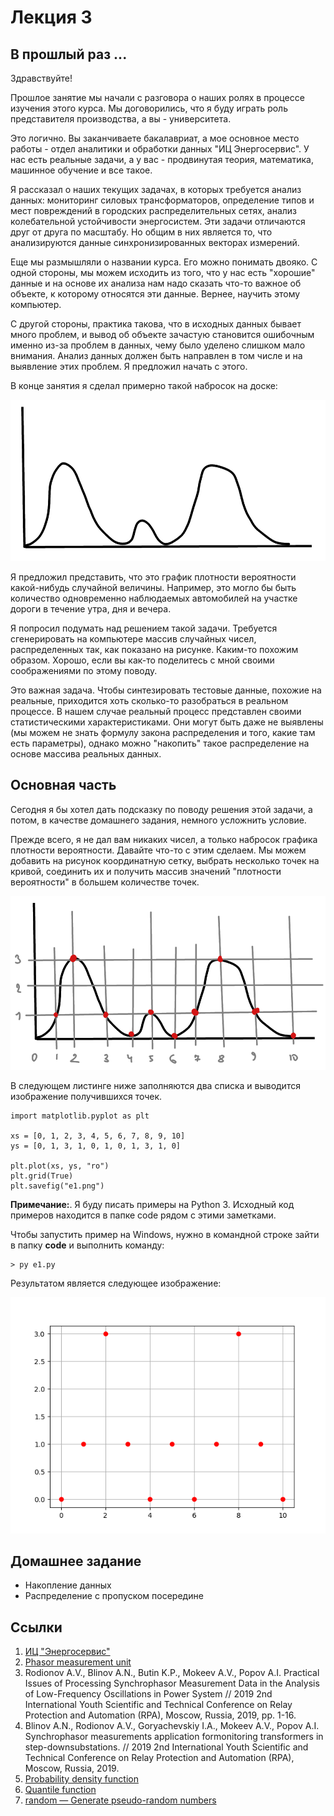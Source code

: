 # Лекция 3

## В прошлый раз ...

Здравствуйте!

Прошлое занятие мы начали с разговора о наших ролях в процессе
изучения этого курса. Мы договорились, что я буду играть роль
представителя производства, а вы - университета.

Это логично. Вы заканчиваете бакалавриат, а мое основное место
работы - отдел аналитики и обработки данных "ИЦ Энергосервис". У нас
есть реальные задачи, а у вас - продвинутая теория, математика,
машинное обучение и все такое.

Я рассказал о наших текущих задачах, в которых требуется анализ
данных: мониторинг силовых трансформаторов, определение типов и мест
повреждений в городских распределительных сетях, анализ колебательной
устойчивости энергосистем. Эти задачи отличаются друг от друга по
масштабу. Но общим в них является то, что анализируются данные
синхронизированных векторах измерений.

Еще мы размышляли о названии курса. Его можно понимать двояко. С одной
стороны, мы можем исходить из того, что у нас есть "хорошие" данные и
на основе их анализа нам надо сказать что-то важное об объекте, к
которому относятся эти данные. Вернее, научить этому компьютер.

С другой стороны, практика такова, что в исходных данных бывает много
проблем, и вывод об объекте зачастую становится ошибочным именно из-за
проблем в данных, чему было уделено слишком мало внимания. Анализ
данных должен быть направлен в том числе и на выявление этих
проблем. Я предложил начать с этого.

В конце занятия я сделал примерно такой набросок на доске:

![Задание](./pic/task.png)

Я предложил представить, что это график плотности вероятности
какой-нибудь случайной величины. Например, это могло бы быть
количество одновременно наблюдаемых автомобилей на участке дороги в
течение утра, дня и вечера.

Я попросил подумать над решением такой задачи. Требуется сгенерировать
на компьютере массив случайных чисел, распределенных так, как показано
на рисунке. Каким-то похожим образом. Хорошо, если вы как-то
поделитесь с мной своими соображениями по этому поводу.

Это важная задача. Чтобы синтезировать тестовые данные, похожие на
реальные, приходится хоть сколько-то разобраться в реальном
процессе. В нашем случае реальный процесс представлен своими
статистическими характеристиками. Они могут быть даже не выявлены (мы
можем не знать формулу закона распределения и того, какие там есть
параметры), однако можно "накопить" такое распределение на основе
массива реальных данных.

## Основная часть

Сегодня я бы хотел дать подсказку по поводу решения этой задачи, а
потом, в качестве домашнего задания, немного усложнить условие.

Прежде всего, я не дал вам никаких чисел, а только набросок графика
плотности вероятности. Давайте что-то с этим сделаем. Мы можем
добавить на рисунок координатную сетку, выбрать несколько точек на
кривой, соединить их и получить массив значений "плотности
вероятности" в большем количестве точек.

![Сетка](./pic/grid.png)

В следующем листинге ниже заполняются два списка и выводится
изображение получившихся точек.

```
import matplotlib.pyplot as plt

xs = [0, 1, 2, 3, 4, 5, 6, 7, 8, 9, 10]
ys = [0, 1, 3, 1, 0, 1, 0, 1, 3, 1, 0]

plt.plot(xs, ys, "ro")
plt.grid(True)
plt.savefig("e1.png")
```

**Примечание:**. Я буду писать примеры на Python 3. Исходный код
примеров находится в папке code рядом с этими заметками.

Чтобы запустить пример на Windows, нужно в командной строке зайти в
папку **code** и выполнить команду:

```
> py e1.py
```

Результатом является следующее изображение:

![Точки](./code/e1.png)

<!-- Кстати, вы помните, что плотность распределения вероятности - это -->
<!-- производная функции распределения? -->

## Домашнее задание

* Накопление данных
* Распределение с пропуском посередине

## Ссылки

1. [ИЦ "Энергосервис"](https://enip2.ru/)
1. [Phasor measurement
   unit](https://en.wikipedia.org/wiki/Phasor_measurement_unit)
1. Rodionov A.V., Blinov A.N., Butin K.P., Mokeev A.V., Popov
   A.I. Practical Issues of Processing Synchrophasor Measurement Data
   in the Analysis of Low-Frequency Oscillations in Power System //
   2019 2nd International Youth Scientific and Technical Conference on
   Relay Protection and Automation (RPA), Moscow, Russia, 2019,
   pp. 1-16.
1. Blinov A.N., Rodionov A.V., Goryachevskiy I.A., Mokeev A.V., Popov
   A.I. Synchrophasor measurements application formonitoring
   transformers in step-downsubstations. // 2019 2nd International
   Youth Scientific and Technical Conference on Relay Protection and
   Automation (RPA), Moscow, Russia, 2019.
1. [Probability density
   function](https://en.wikipedia.org/wiki/Probability_density_function)
1. [Quantile
   function](https://en.wikipedia.org/wiki/Quantile_function)
1. [random — Generate pseudo-random
   numbers](https://docs.python.org/3/library/random.html)
